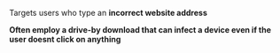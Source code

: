 Targets users who type an **incorrect website address**

**Often employ a drive-by download that can infect a device even if the user doesnt click on anything**
